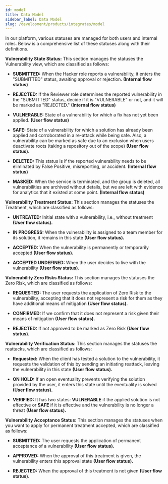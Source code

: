 ```yaml
---
id: model
title: Data Model
sidebar_label: Data Model
slug: /development/products/integrates/model
---
```


In our platform,
various statuses are managed for both
users and internal roles.
Below is a comprehensive list of these
statuses along with their definitions.

**Vulnerability State Status:**
This section manages the statuses
the Vulnerability view,
which are classified as follows:

- **SUBMITTED:** When the Hacker role reports a vulnerability,
  it enters the "SUBMITTED" status,
  awaiting approval or rejection.
  **(Internal flow status)**

- **REJECTED:** If the Reviewer role determines the
  reported vulnerability in the "SUBMITTED" status,
  decide if it is "VULNERABLE" or not,
  and it will be marked as "REJECTED."
  **(Internal flow status)**

- **VULNERABLE:** State of a vulnerability for which
  a fix has not yet been applied. **(User flow status)**

- **SAFE:** State of a vulnerability for which
  a solution has already been applied and
  corroborated in a re-attack while being safe.
  Also,
  a vulnerability can be marked as safe due to
  an exclusion when users deactivate roots
  (taking a repository out of the scope)
  **(User flow status).**

- **DELETED:** This status is if the reported
  vulnerability needs to be eliminated by False Positive,
  misreporting,
  or accident. **(Internal flow status)**

- **MASKED:** When the service is terminated,
  and the group is deleted,
  all vulnerabilities are archived without details,
  but we are left with evidence for analytics
  that it existed at some point. **(Internal flow status)**

**Vulnerability Treatment Status:**
This section manages the statuses the Treatment,
which are classified as follows:

- **UNTREATED:** Initial state with a vulnerability,
  i.e.,
  without treatment **(User flow status).**

- **IN PROGRESS:** When the vulnerability is assigned
  to a team member for its solution,
  it remains in this state **(User flow status).**

- **ACCEPTED:** When the vulnerability is permanently
  or temporarily accepted **(User flow status).**

- **ACCEPTED UNDEFINED:** When the user decides to live
  with the vulnerability **(User flow status).**

**Vulnerability Zero Risks Status:**
This section manages the statuses the Zero Risk,
which are classified as follows:

- **REQUESTED:** The user requests the application
  of Zero Risk to the vulnerability,
  accepting that it does not represent a risk for them
  as they have additional means of mitigation
  **(User flow status).**

- **CONFIRMED:** If we confirm that it does not represent a risk
  given their means of mitigation **(User flow status).**

- **REJECTED:** If not approved to be marked as Zero Risk
  **(User flow status).**

**Vulnerability Verification Status:**
This section manages the statuses the reattacks,
which are classified as follows:

- **Requested:** When the client has tested a solution
  to the vulnerability,
  it requests the validation of this by sending an initiating reattack,
  leaving the vulnerability in this state **(User flow status).**

- **ON HOLD:** If an open eventuality prevents verifying
  the solution provided by the user,
  it enters this state until the eventuality is solved
  **(User flow status).**

- **VERIFIED:** It has two states: **VULNERABLE**
  if the applied solution is not effective or **SAFE**
  if it is effective and the vulnerability is no
  longer a threat **(User flow status).**

**Vulnerability Acceptance Status:**
This section manages the statuses when you want
to apply for permanent treatment accepted,
which are classified as follows:

- **SUBMITTED:** The user requests the application of permanent
  acceptance of a vulnerability **(User flow status).**

- **APPROVED:** When the approval of this treatment is given,
  the vulnerability enters this approval state **(User flow status).**

- **REJECTED:** When the approval of this treatment is
  not given **(User flow status).**
